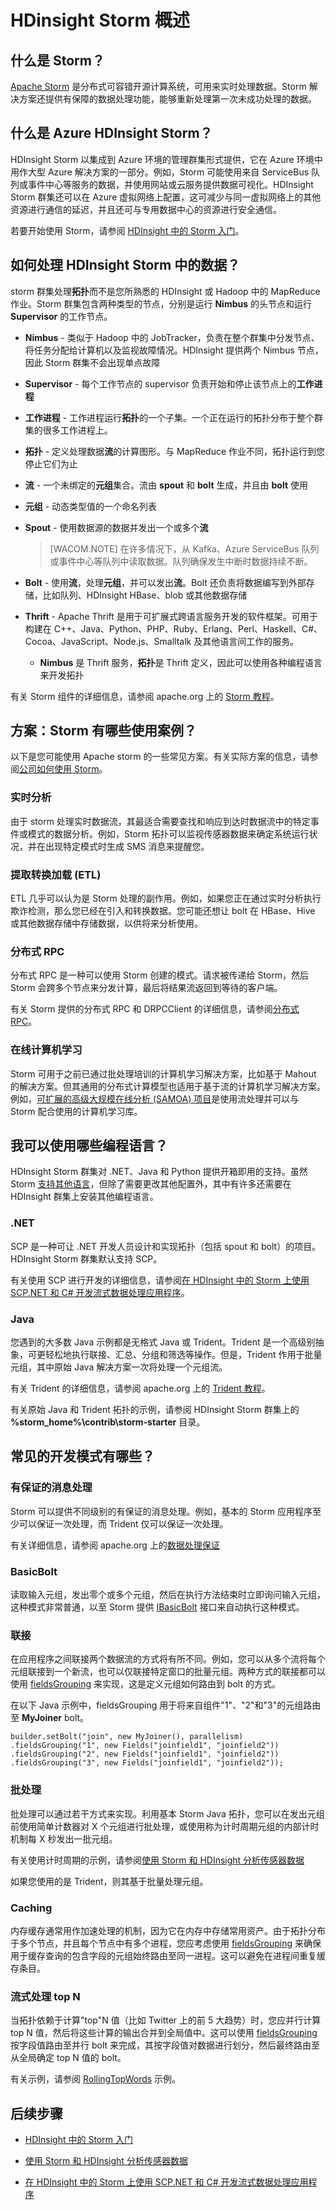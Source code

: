 <properties title="Storm in HDInsight overview" pageTitle="了解 HDInsight 中的 Apache Storm (hadoop)" description="Learn how you can use Apache Storm in HDInsight (Hadoop)" metaKeywords="Azure hdinsight storm, Azure hdinsight realtime, azure hadoop storm, azure hadoop realtime, azure hdinsight real-time, azure hadoop storm real-time, aure hadoop real-time" services="hdinsight" solutions="" documentationCenter="big-data" authors="larryfr" videoId="" scriptId="" manager="paulettm" editor="cgronlun"/>

<tags 
wacn.date="04/11/2015"
ms.service="hdinsight" ms.workload="big-data" ms.tgt_pltfrm="na" ms.devlang="na" ms.topic="article" ms.date="02/18/2015" ms.author="larryfr" />

# HDinsight Storm 概述

## 什么是 Storm？

[Apache Storm][apachestorm] 是分布式可容错开源计算系统，可用来实时处理数据。Storm 解决方案还提供有保障的数据处理功能，能够重新处理第一次未成功处理的数据。

## 什么是 Azure HDInsight Storm？

HDInsight Storm 以集成到 Azure 环境的管理群集形式提供，它在 Azure 环境中用作大型 Azure 解决方案的一部分。例如，Storm 可能使用来自 ServiceBus 队列或事件中心等服务的数据，并使用网站或云服务提供数据可视化。HDInsight Storm 群集还可以在 Azure 虚拟网络上配置，这可减少与同一虚拟网络上的其他资源进行通信的延迟，并且还可与专用数据中心的资源进行安全通信。

若要开始使用 Storm，请参阅 [HDInsight 中的 Storm 入门][gettingstarted]。

## 如何处理 HDInsight Storm 中的数据？

storm 群集处理**拓扑**而不是您所熟悉的 HDInsight 或 Hadoop 中的 MapReduce 作业。Storm 群集包含两种类型的节点，分别是运行 **Nimbus** 的头节点和运行 **Supervisor** 的工作节点。

* **Nimbus** - 类似于 Hadoop 中的 JobTracker，负责在整个群集中分发节点、将任务分配给计算机以及监视故障情况。HDInsight 提供两个 Nimbus 节点，因此 Storm 群集不会出现单点故障

* **Supervisor** - 每个工作节点的 supervisor 负责开始和停止该节点上的**工作进程**

* **工作进程** - 工作进程运行**拓扑**的一个子集。一个正在运行的拓扑分布于整个群集的很多工作进程上。

* **拓扑** - 定义处理数据**流**的计算图形。与 MapReduce 作业不同，拓扑运行到您停止它们为止

* **流** - 一个未绑定的**元组**集合。流由 **spout** 和 **bolt** 生成，并且由 **bolt** 使用

* **元组** - 动态类型值的一个命名列表

* **Spout** - 使用数据源的数据并发出一个或多个**流**

	> [WACOM.NOTE] 在许多情况下，从 Kafka、Azure ServiceBus 队列或事件中心等队列中读取数据。队列确保发生中断时数据持续不断。

* **Bolt** - 使用**流**，处理**元组**，并可以发出**流**。Bolt 还负责将数据编写到外部存储，比如队列、HDInsight HBase、blob 或其他数据存储

* **Thrift** - Apache Thrift 是用于可扩展式跨语言服务开发的软件框架。可用于构建在 C++、Java、Python、PHP、Ruby、Erlang、Perl、Haskell、C#、Cocoa、JavaScript、Node.js、Smalltalk 及其他语言间工作的服务。

	* **Nimbus** 是 Thrift 服务，**拓扑**是 Thrift 定义，因此可以使用各种编程语言来开发拓扑

有关 Storm 组件的详细信息，请参阅 apache.org 上的 [Storm 教程][apachetutorial]。

## 方案：Storm 有哪些使用案例？

以下是您可能使用 Apache storm 的一些常见方案。有关实际方案的信息，请参阅[公司如何使用 Storm][poweredby]。

### 实时分析

由于 storm 处理实时数据流，其最适合需要查找和响应到达时数据流中的特定事件或模式的数据分析。例如，Storm 拓扑可以监视传感器数据来确定系统运行状况，并在出现特定模式时生成 SMS 消息来提醒您。

### 提取转换加载 (ETL)

ETL 几乎可以认为是 Storm 处理的副作用。例如，如果您正在通过实时分析执行欺诈检测，那么您已经在引入和转换数据。您可能还想让 bolt 在 HBase、Hive 或其他数据存储中存储数据，以供将来分析使用。

### 分布式 RPC

分布式 RPC 是一种可以使用 Storm 创建的模式。请求被传递给 Storm，然后 Storm 会跨多个节点来分发计算，最后将结果流返回到等待的客户端。

有关 Storm 提供的分布式 RPC 和 DRPCClient 的详细信息，请参阅[分布式 RPC](https://storm.incubator.apache.org/documentation/Distributed-RPC.html)。

### 在线计算机学习

Storm 可用于之前已通过批处理培训的计算机学习解决方案，比如基于 Mahout 的解决方案。但其通用的分布式计算模型也适用于基于流的计算机学习解决方案。例如，[可扩展的高级大规模在线分析 (SAMOA) 项目][samoa]是使用流处理并可以与 Storm 配合使用的计算机学习库。

## 我可以使用哪些编程语言？

HDInsight Storm 群集对 .NET、Java 和 Python 提供开箱即用的支持。虽然 Storm [支持其他语言](https://storm.incubator.apache.org/about/multi-language.html)，但除了需要更改其他配置外，其中有许多还需要在 HDInsight 群集上安装其他编程语言。 

### .NET

SCP 是一种可让 .NET 开发人员设计和实现拓扑（包括 spout 和 bolt）的项目。HDInsight Storm 群集默认支持 SCP。

有关使用 SCP 进行开发的详细信息，请参阅[在 HDInsight 中的 Storm 上使用 SCP.NET 和 C# 开发流式数据处理应用程序](/zh-cn/documentation/articles/hdinsight-hadoop-storm-scpdotnet-csharp-develop-streaming-data-processing-application)。

### Java

您遇到的大多数 Java 示例都是无格式 Java 或 Trident。Trident 是一个高级别抽象，可更轻松地执行联接、汇总、分组和筛选等操作。但是，Trident 作用于批量元组，其中原始 Java 解决方案一次将处理一个元组流。

有关 Trident 的详细信息，请参阅 apache.org 上的 [Trident 教程](https://storm.incubator.apache.org/documentation/Trident-tutorial.html)。

有关原始 Java 和 Trident 拓扑的示例，请参阅 HDInsight Storm 群集上的 **%storm_home%\contrib\storm-starter** 目录。

## 常见的开发模式有哪些？

### 有保证的消息处理

Storm 可以提供不同级别的有保证的消息处理。例如，基本的 Storm 应用程序至少可以保证一次处理，而 Trident 仅可以保证一次处理。

有关详细信息，请参阅 apache.org 上的[数据处理保证](https://storm.apache.org/about/guarantees-data-processing.html)

### BasicBolt

读取输入元组，发出零个或多个元组，然后在执行方法结束时立即询问输入元组，这种模式非常普通，以至 Storm 提供 [IBasicBolt](https://storm.apache.org/apidocs/backtype/storm/topology/IBasicBolt.html) 接口来自动执行这种模式。

### 联接

在应用程序之间联接两个数据流的方式将有所不同。例如，您可以从多个流将每个元组联接到一个新流，也可以仅联接特定窗口的批量元组。两种方式的联接都可以使用 [fieldsGrouping](http://javadox.com/org.apache.storm/storm-core/0.9.1-incubating/backtype/storm/topology/InputDeclarer.html#fieldsGrouping%28java.lang.String,%20backtype.storm.tuple.Fields%29) 来实现，这是定义元组如何路由到 bolt 的方式。

在以下 Java 示例中，fieldsGrouping 用于将来自组件"1"、"2"和"3"的元组路由至 **MyJoiner** bolt。

	builder.setBolt("join", new MyJoiner(), parallelism) .fieldsGrouping("1", new Fields("joinfield1", "joinfield2")) .fieldsGrouping("2", new Fields("joinfield1", "joinfield2")) .fieldsGrouping("3", new Fields("joinfield1", "joinfield2")); 

### 批处理

批处理可以通过若干方式来实现。利用基本 Storm Java 拓扑，您可以在发出元组前使用简单计数器对 X 个元组进行批处理，或使用称为计时周期元组的内部计时机制每 X 秒发出一批元组。

有关使用计时周期的示例，请参阅[使用 Storm 和 HDInsight 分析传感器数据](/zh-cn/documentation/articles/hdinsight-storm-sensor-data-analysis.md)

如果您使用的是 Trident，则其基于批量处理元组。

### Caching

内存缓存通常用作加速处理的机制，因为它在内存中存储常用资产。由于拓扑分布于多个节点，并且每个节点中有多个进程，您应考虑使用 [fieldsGrouping](http://javadox.com/org.apache.storm/storm-core/0.9.1-incubating/backtype/storm/topology/InputDeclarer.html#fieldsGrouping%28java.lang.String,%20backtype.storm.tuple.Fields%29) 来确保用于缓存查询的包含字段的元组始终路由至同一进程。这可以避免在进程间重复缓存条目。

### 流式处理 top N

当拓扑依赖于计算"top"N 值（比如 Twitter 上的前 5 大趋势）时，您应并行计算 top N 值，然后将这些计算的输出合并到全局值中。这可以使用 [fieldsGrouping](http://javadox.com/org.apache.storm/storm-core/0.9.1-incubating/backtype/storm/topology/InputDeclarer.html#fieldsGrouping%28java.lang.String,%20backtype.storm.tuple.Fields%29) 按字段值路由至并行 bolt 来完成，其按字段值对数据进行划分，然后最终路由至从全局确定 top N 值的 bolt。

有关示例，请参阅 [RollingTopWords](https://github.com/nathanmarz/storm-starter/blob/master/src/jvm/storm/starter/RollingTopWords.java) 示例。

## 后续步骤

* [HDInsight 中的 Storm 入门][gettingstarted]

* [使用 Storm 和 HDInsight 分析传感器数据](/zh-cn/documentation/articles/hdinsight-storm-sensor-data-analysis)

* [在 HDInsight 中的 Storm 上使用 SCP.NET 和 C# 开发流式数据处理应用程序](/zh-cn/documentation/articles/hdinsight-hadoop-storm-scpdotnet-csharp-develop-streaming-data-processing-application)

[apachestorm]: https://storm.incubator.apache.org
[stormtrident]: https://storm.incubator.apache.org/documentation/Trident-API-Overview.html
[samoa]: http://yahooeng.tumblr.com/post/65453012905/introducing-samoa-an-open-source-platform-for-mining
[apachetutorial]: https://storm.incubator.apache.org/documentation/Tutorial.html
[poweredby]: https://storm.incubator.apache.org/documentation/Powered-By.html
[gettingstarted]: /zh-cn/documentation/articles/hdinsight-storm-getting-started

